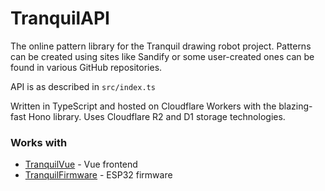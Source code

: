 # TranquilAPI

The online pattern library for the Tranquil drawing robot project. Patterns can be created using sites like Sandify or some user-created ones can be found in various GitHub repositories.

API is as described in `src/index.ts`

Written in TypeScript and hosted on Cloudflare Workers with the blazing-fast Hono library.
Uses Cloudflare R2 and D1 storage technologies.

### Works with

- [TranquilVue](https://github.com/acvigue/TranquilVue) - Vue frontend
- [TranquilFirmware](https://github.com/acvigue/TranquilFirmware) - ESP32 firmware
